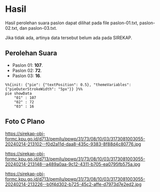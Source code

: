 # Hasil

Hasil perolehan suara paslon dapat dilihat pada file paslon-01.txt, paslon-02.txt, dan paslon-03.txt.

Jika tidak ada, artinya data tersebut belum ada pada SIREKAP.

## Perolehan Suara

 * Paslon 01: **107**.
 * Paslon 02: **72**.
 * Paslon 03: **16**.

```mermaid
%%{init: {"pie": {"textPosition": 0.5}, "themeVariables": {"pieOuterStrokeWidth": "5px"}} }%%
pie showData
    "01" : 107
    "02" : 72
    "03" : 16
```
## Foto C Plano

https://sirekap-obj-formc.kpu.go.id/d713/pemilu/ppwp/31/73/08/10/03/3173081003055-20240214-213102--f0d2a11d-daa8-435c-9383-8f88d4c80776.jpg

https://sirekap-obj-formc.kpu.go.id/d713/pemilu/ppwp/31/73/08/10/03/3173081003055-20240214-213148--a489a0aa-9c12-4311-b705-ea0795fb575a.jpg

https://sirekap-obj-formc.kpu.go.id/d713/pemilu/ppwp/31/73/08/10/03/3173081003055-20240214-213226--b0f4d302-b725-45c2-affe-d7973d7e2ed2.jpg
